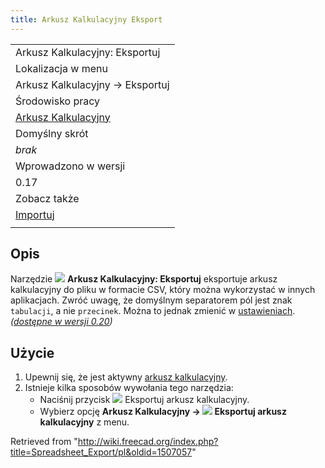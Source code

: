 ```yaml
---
title: Arkusz Kalkulacyjny Eksport
---
```

|  |
| --- |
| Arkusz Kalkulacyjny: Eksportuj |
| Lokalizacja w menu |
| Arkusz Kalkulacyjny → Eksportuj |
| Środowisko pracy |
| [Arkusz Kalkulacyjny](/Spreadsheet_Workbench/pl "Spreadsheet Workbench/pl") |
| Domyślny skrót |
| *brak* |
| Wprowadzono w wersji |
| 0.17 |
| Zobacz także |
| [Importuj](/Spreadsheet_Import/pl "Spreadsheet Import/pl") |
|  |

## Opis

Narzędzie ![](/images/Spreadsheet_Export.svg) **Arkusz Kalkulacyjny: Eksportuj** eksportuje arkusz kalkulacyjny do pliku w formacie CSV, który można wykorzystać w innych aplikacjach. Zwróć uwagę, że domyślnym separatorem pól jest znak `tabulacji`, a nie `przecinek`. Można to jednak zmienić w [ustawieniach](/Spreadsheet_Preferences/pl "Spreadsheet Preferences/pl"). *([dostępne w wersji 0.20](/Release_notes_0.20/pl "Release notes 0.20/pl"))*

## Użycie

1. Upewnij się, że jest aktywny [arkusz kalkulacyjny](/Spreadsheet_CreateSheet/pl "Spreadsheet CreateSheet/pl").
2. Istnieje kilka sposobów wywołania tego narzędzia:
   * Naciśnij przycisk ![](/images/Spreadsheet_Export.svg) Eksportuj arkusz kalkulacyjny.
   * Wybierz opcję **Arkusz Kalkulacyjny → ![](/images/Spreadsheet_Export.svg) Eksportuj arkusz kalkulacyjny** z menu.

Retrieved from "<http://wiki.freecad.org/index.php?title=Spreadsheet_Export/pl&oldid=1507057>"